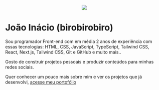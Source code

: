 <p align="center">
  <a href="https://u8views.com/github/birobirobiro"><img src="https://u8views.com/api/v1/github/profiles/22185823/views/day-week-month-total-count.svg"></a>
</p>

# João Inácio (birobirobiro)

<p>Sou programador Front-end com em média 2 anos de experiência com essas tecnologias: HTML, CSS, JavaScript, TypeScript, Tailwind CSS, React, Next.js, Tailwind CSS, Git e GitHub e muito mais..

Gosto de construir projetos pessoais e produzir conteúdos para minhas redes sociais.</p>

<p>Quer conhecer um pouco mais sobre mim e ver os projetos que já desenvolvi, <a href="https://birobirobiro.dev" target="_blank">acesse meu portofólio</a></p>
